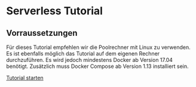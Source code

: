 # Serverless Tutorial

## Vorraussetzungen
Für dieses Tutorial empfehlen wir die Poolrechner mit Linux zu verwenden. Es ist ebenfalls möglich das Tutorial auf dem eigenen Rechner durchzuführen. Es wird jedoch mindestens Docker ab Version 17.04 benötigt. Zusätzlich muss Docker Compose ab Version 1.13 installiert sein.

[Tutorial starten](/setup)